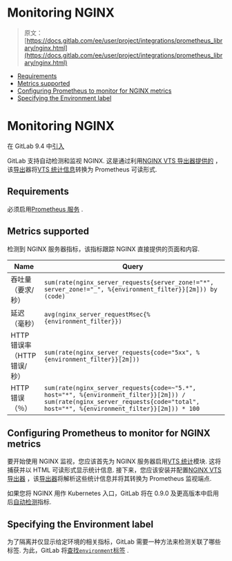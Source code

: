 # Monitoring NGINX

> 原文：[https://docs.gitlab.com/ee/user/project/integrations/prometheus_library/nginx.html](https://docs.gitlab.com/ee/user/project/integrations/prometheus_library/nginx.html)

*   [Requirements](#requirements)
*   [Metrics supported](#metrics-supported)
*   [Configuring Prometheus to monitor for NGINX metrics](#configuring-prometheus-to-monitor-for-nginx-metrics)
*   [Specifying the Environment label](#specifying-the-environment-label)

# Monitoring NGINX[](#monitoring-nginx "Permalink")

在 GitLab 9.4 中[引入](https://gitlab.com/gitlab-org/gitlab-foss/-/merge_requests/12621)

GitLab 支持自动检测和监视 NGINX. 这是通过利用[NGINX VTS 导出器提供的](https://github.com/hnlq715/nginx-vts-exporter) ，该[导出](https://github.com/hnlq715/nginx-vts-exporter)器将[VTS 统计信息](https://github.com/vozlt/nginx-module-vts)转换为 Prometheus 可读形式.

## Requirements[](#requirements "Permalink")

必须启用[Prometheus 服务](../prometheus.html) .

## Metrics supported[](#metrics-supported "Permalink")

检测到 NGINX 服务器指标，该指标跟踪 NGINX 直接提供的页面和内容.

| Name | Query |
| --- | --- |
| 吞吐量（要求/秒） | `sum(rate(nginx_server_requests{server_zone!="*", server_zone!="_", %{environment_filter}}[2m])) by (code)` |
| 延迟（毫秒） | `avg(nginx_server_requestMsec{%{environment_filter}})` |
| HTTP 错误率（HTTP 错误/秒） | `sum(rate(nginx_server_requests{code="5xx", %{environment_filter}}[2m]))` |
| HTTP 错误（％） | `sum(rate(nginx_server_requests{code=~"5.*", host="*", %{environment_filter}}[2m])) / sum(rate(nginx_server_requests{code="total", host="*", %{environment_filter}}[2m])) * 100` |

## Configuring Prometheus to monitor for NGINX metrics[](#configuring-prometheus-to-monitor-for-nginx-metrics "Permalink")

要开始使用 NGINX 监视，您应该首先为 NGINX 服务器启用[VTS 统计](https://github.com/vozlt/nginx-module-vts)模块. 这将捕获并以 HTML 可读形式显示统计信息. 接下来，您应该安装并配置[NGINX VTS 导出器](https://github.com/hnlq715/nginx-vts-exporter) ，该[导出器](https://github.com/hnlq715/nginx-vts-exporter)将解析这些统计信息并将其转换为 Prometheus 监视端点.

如果您将 NGINX 用作 Kubernetes 入口，GitLab 将在 0.9.0 及更高版本中启用后[自动检测](nginx_ingress.html)指标.

## Specifying the Environment label[](#specifying-the-environment-label "Permalink")

为了隔离并仅显示给定环境的相关指标，GitLab 需要一种方法来检测关联了哪些标签. 为此，GitLab 将[查找`environment`标签](index.html#identifying-environments) .
